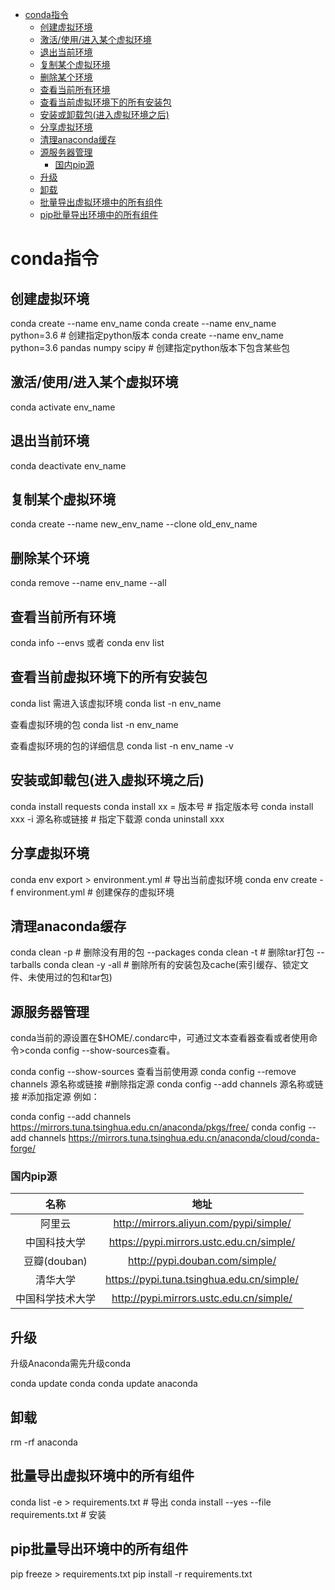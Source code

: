 

<!-- @import "[TOC]" {cmd="toc" depthFrom=1 depthTo=6 orderedList=false} -->

<!-- code_chunk_output -->

- [conda指令](#conda指令)
  - [创建虚拟环境](#创建虚拟环境)
  - [激活/使用/进入某个虚拟环境](#激活使用进入某个虚拟环境)
  - [退出当前环境](#退出当前环境)
  - [复制某个虚拟环境](#复制某个虚拟环境)
  - [删除某个环境](#删除某个环境)
  - [查看当前所有环境](#查看当前所有环境)
  - [查看当前虚拟环境下的所有安装包](#查看当前虚拟环境下的所有安装包)
  - [安装或卸载包(进入虚拟环境之后)](#安装或卸载包进入虚拟环境之后)
  - [分享虚拟环境](#分享虚拟环境)
  - [清理anaconda缓存](#清理anaconda缓存)
  - [源服务器管理](#源服务器管理)
    - [国内pip源](#国内pip源)
  - [升级](#升级)
  - [卸载](#卸载)
  - [批量导出虚拟环境中的所有组件](#批量导出虚拟环境中的所有组件)
  - [pip批量导出环境中的所有组件](#pip批量导出环境中的所有组件)

<!-- /code_chunk_output -->


# conda指令
## 创建虚拟环境
conda  create  --name  env_name
conda  create  --name  env_name python=3.6 # 创建指定python版本
conda  create  --name  env_name python=3.6 pandas numpy scipy # 创建指定python版本下包含某些包

## 激活/使用/进入某个虚拟环境
conda activate  env_name

## 退出当前环境
conda deactivate env_name

## 复制某个虚拟环境
conda  create  --name  new_env_name  --clone  old_env_name

## 删除某个环境
conda  remove  --name  env_name  --all

## 查看当前所有环境
conda  info  --envs   或者  conda  env  list

## 查看当前虚拟环境下的所有安装包
conda  list  需进入该虚拟环境
conda  list  -n  env_name

查看虚拟环境的包
conda  list  -n  env_name

查看虚拟环境的包的详细信息
conda  list  -n  env_name  -v

## 安装或卸载包(进入虚拟环境之后)
conda  install  requests
conda  install  xx = 版本号         # 指定版本号
conda  install  xxx -i 源名称或链接 # 指定下载源
conda  uninstall  xxx

## 分享虚拟环境
conda env export >  environment.yml  # 导出当前虚拟环境
conda env create -f environment.yml  # 创建保存的虚拟环境

## 清理anaconda缓存
conda clean -p      # 删除没有用的包 --packages
conda clean -t      # 删除tar打包   --tarballs
conda clean -y -all # 删除所有的安装包及cache(索引缓存、锁定文件、未使用过的包和tar包)

## 源服务器管理
conda当前的源设置在$HOME/.condarc中，可通过文本查看器查看或者使用命令>conda config --show-sources查看。

conda config --show-sources      查看当前使用源
conda config --remove channels   源名称或链接        #删除指定源
conda config --add    channels   源名称或链接        #添加指定源
例如：

conda config --add channels  https://mirrors.tuna.tsinghua.edu.cn/anaconda/pkgs/free/
conda config --add channels  https://mirrors.tuna.tsinghua.edu.cn/anaconda/cloud/conda-forge/

### 国内pip源
|  名称  |  地址  |
| :----: | :----: |
|阿里云  |   http://mirrors.aliyun.com/pypi/simple/  |
|中国科技大学 |    https://pypi.mirrors.ustc.edu.cn/simple/ |
|豆瓣(douban)|    http://pypi.douban.com/simple/    |
|清华大学 |   https://pypi.tuna.tsinghua.edu.cn/simple/ |
|中国科学技术大学 |    http://pypi.mirrors.ustc.edu.cn/simple/   |
 
## 升级
升级Anaconda需先升级conda

conda  update  conda
conda  update  anaconda

## 卸载
rm  -rf  anaconda

## 批量导出虚拟环境中的所有组件
conda list -e > requirements.txt             # 导出
conda install --yes --file requirements.txt  # 安装

## pip批量导出环境中的所有组件
pip freeze   > requirements.txt
pip install -r requirements.txt
